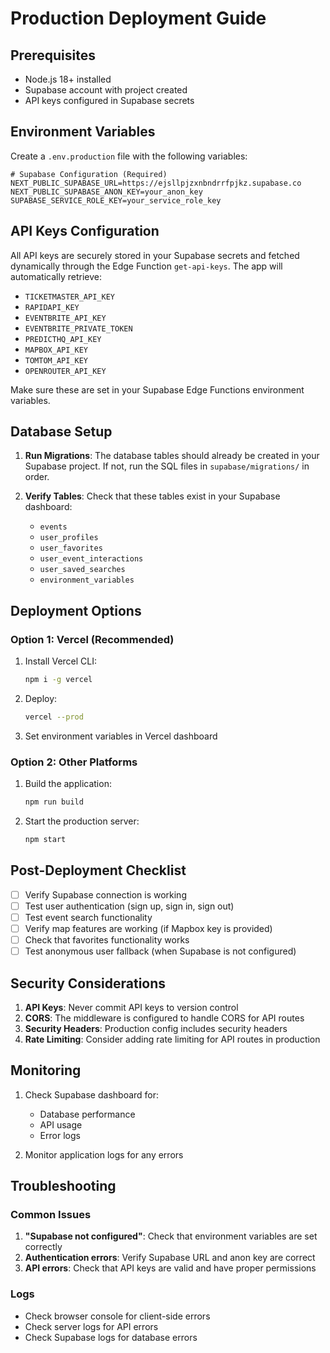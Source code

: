 # Production Deployment Guide

## Prerequisites

- Node.js 18+ installed
- Supabase account with project created
- API keys configured in Supabase secrets

## Environment Variables

Create a `.env.production` file with the following variables:

```env
# Supabase Configuration (Required)
NEXT_PUBLIC_SUPABASE_URL=https://ejsllpjzxnbndrrfpjkz.supabase.co
NEXT_PUBLIC_SUPABASE_ANON_KEY=your_anon_key
SUPABASE_SERVICE_ROLE_KEY=your_service_role_key
```

## API Keys Configuration

All API keys are securely stored in your Supabase secrets and fetched dynamically through the Edge Function `get-api-keys`. The app will automatically retrieve:

- `TICKETMASTER_API_KEY`
- `RAPIDAPI_KEY`
- `EVENTBRITE_API_KEY`
- `EVENTBRITE_PRIVATE_TOKEN`
- `PREDICTHQ_API_KEY`
- `MAPBOX_API_KEY`
- `TOMTOM_API_KEY`
- `OPENROUTER_API_KEY`

Make sure these are set in your Supabase Edge Functions environment variables.

## Database Setup

1. **Run Migrations**: The database tables should already be created in your Supabase project. If not, run the SQL files in `supabase/migrations/` in order.

2. **Verify Tables**: Check that these tables exist in your Supabase dashboard:
   - `events`
   - `user_profiles`
   - `user_favorites`
   - `user_event_interactions`
   - `user_saved_searches`
   - `environment_variables`

## Deployment Options

### Option 1: Vercel (Recommended)

1. Install Vercel CLI:
   ```bash
   npm i -g vercel
   ```

2. Deploy:
   ```bash
   vercel --prod
   ```

3. Set environment variables in Vercel dashboard

### Option 2: Other Platforms

1. Build the application:
   ```bash
   npm run build
   ```

2. Start the production server:
   ```bash
   npm start
   ```

## Post-Deployment Checklist

- [ ] Verify Supabase connection is working
- [ ] Test user authentication (sign up, sign in, sign out)
- [ ] Test event search functionality
- [ ] Verify map features are working (if Mapbox key is provided)
- [ ] Check that favorites functionality works
- [ ] Test anonymous user fallback (when Supabase is not configured)

## Security Considerations

1. **API Keys**: Never commit API keys to version control
2. **CORS**: The middleware is configured to handle CORS for API routes
3. **Security Headers**: Production config includes security headers
4. **Rate Limiting**: Consider adding rate limiting for API routes in production

## Monitoring

1. Check Supabase dashboard for:
   - Database performance
   - API usage
   - Error logs

2. Monitor application logs for any errors

## Troubleshooting

### Common Issues

1. **"Supabase not configured"**: Check that environment variables are set correctly
2. **Authentication errors**: Verify Supabase URL and anon key are correct
3. **API errors**: Check that API keys are valid and have proper permissions

### Logs

- Check browser console for client-side errors
- Check server logs for API errors
- Check Supabase logs for database errors